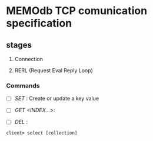 # MEMOdb TCP comunication specification

## stages
1. Connection

2. RERL (Request Eval Reply Loop)

### Commands
- [ ] *SET <KEY> <VALUE>:* Create or update a key value
- [ ] *GET <KEY> <INDEX...>:*
- [ ] *DEL <KEY>*:


```
client> select [collection]
```

